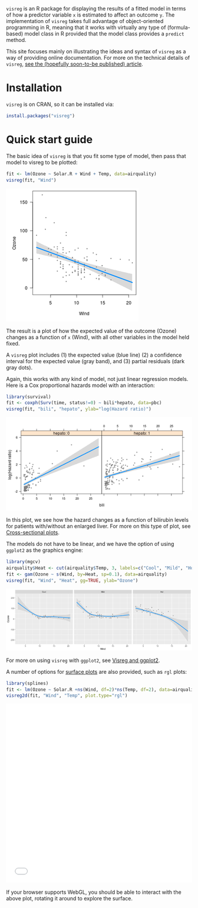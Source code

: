 ---
---


`visreg` is an R package for displaying the results of a fitted model in terms of how a predictor variable `x` is estimated to affect an outcome `y`.  The implementation of `visreg` takes full advantage of object-oriented programming in R, meaning that it works with virtually any type of (formula-based) model class in R provided that the model class provides a `predict` method.

This site focuses mainly on illustrating the ideas and syntax of `visreg` as a way of providing online documentation.  For more on the technical details of `visreg`, [see the (hopefully soon-to-be published) article](http://myweb.uiowa.edu/pbreheny/publications/visreg.pdf).

# Installation

`visreg` is on CRAN, so it can be installed via:


```r
install.packages("visreg")
```

# Quick start guide

The basic idea of `visreg` is that you fit some type of model, then pass that model to visreg to be plotted:


```r
fit <- lm(Ozone ~ Solar.R + Wind + Temp, data=airquality)
visreg(fit, "Wind")
```

![plot of chunk wind](img/index-wind-1.png)

The result is a plot of how the expected value of the outcome (Ozone) changes as a function of `x` (Wind), with all other variables in the model held fixed.

A `visreg` plot includes (1) the expected value (blue line) (2) a confidence interval for the expected value (gray band), and (3) partial residuals (dark gray dots).  

Again, this works with any kind of model, not just linear regression models.  Here is a Cox proportional hazards model with an interaction:


```r
library(survival)
fit <- coxph(Surv(time, status!=0) ~ bili*hepato, data=pbc)
visreg(fit, "bili", "hepato", ylab="log(Hazard ratio)")
```

![plot of chunk cox](img/index-cox-1.png)

In this plot, we see how the hazard changes as a function of bilirubin levels for patients with/without an enlarged liver.  For more on this type of plot, see [Cross-sectional plots](cross.html).  

<a class="anchor" id="gam"></a>

The models do not have to be linear, and we have the option of using `ggplot2` as the graphics engine:


```r
library(mgcv)
airquality$Heat <- cut(airquality$Temp, 3, labels=c("Cool", "Mild", "Hot"))
fit <- gam(Ozone ~ s(Wind, by=Heat, sp=0.1), data=airquality)
visreg(fit, "Wind", "Heat", gg=TRUE, ylab="Ozone")
```

![plot of chunk mgcv](img/index-mgcv-1.png)

For more on using `visreg` with `ggplot2`, see [Visreg and ggplot2](gg.html).

A number of options for [surface plots](surface.html) are also provided, such as `rgl` plots:


```r
library(splines)
fit <- lm(Ozone ~ Solar.R +ns(Wind, df=2)*ns(Temp, df=2), data=airquality)
visreg2d(fit, "Wind", "Temp", plot.type="rgl")
```

<div class="container" style="width: 100%">
  <div class="row-fluid">
    <iframe class="span12" 
	    style="border: none; height: 484px; width: 100%"
	    src="img/rgl.html">
    </iframe>
  </div>
</div>

If your browser supports WebGL, you should be able to interact with the above plot, rotating it around to explore the surface.

